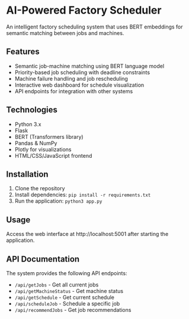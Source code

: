 # AI-Powered Factory Scheduler

An intelligent factory scheduling system that uses BERT embeddings for semantic matching between jobs and machines.

## Features

- Semantic job-machine matching using BERT language model
- Priority-based job scheduling with deadline constraints
- Machine failure handling and job rescheduling
- Interactive web dashboard for schedule visualization
- API endpoints for integration with other systems

## Technologies

- Python 3.x
- Flask
- BERT (Transformers library)
- Pandas & NumPy
- Plotly for visualizations
- HTML/CSS/JavaScript frontend

## Installation

1. Clone the repository
2. Install dependencies: `pip install -r requirements.txt`
3. Run the application: `python3 app.py`

## Usage

Access the web interface at http://localhost:5001 after starting the application.

## API Documentation

The system provides the following API endpoints:
- `/api/getJobs` - Get all current jobs
- `/api/getMachineStatus` - Get machine status
- `/api/getSchedule` - Get current schedule
- `/api/scheduleJob` - Schedule a specific job
- `/api/recommendJobs` - Get job recommendations